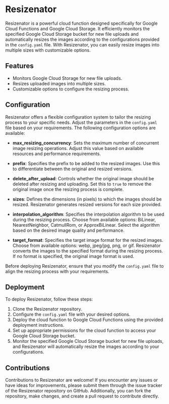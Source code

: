 # Resizenator

Resizenator is a powerful cloud function designed specifically for Google Cloud
Functions and Google Cloud Storage. It efficiently monitors the specified Google
Cloud Storage bucket for new file uploads and automatically resizes the images
according to the configurations provided in the `config.yaml` file. With
Resizenator, you can easily resize images into multiple sizes with customizable
options.

## Features

- Monitors Google Cloud Storage for new file uploads.
- Resizes uploaded images into multiple sizes.
- Customizable options to configure the resizing process.

## Configuration

Resizenator offers a flexible configuration system to tailor the resizing
process to your specific needs. Adjust the parameters in the `config.yaml` file
based on your requirements. The following configuration options are available:

- **max_resizing_concurrency**: Sets the maximum number of concurrent image
  resizing operations. Adjust this value based on available resources and
  performance requirements.

- **prefix**: Specifies the prefix to be added to the resized images. Use this
  to differentiate between the original and resized versions.

- **delete_after_upload**: Controls whether the original image should be deleted
  after resizing and uploading. Set this to `true` to remove the original image
  once the resizing process is complete.

- **sizes**: Defines the dimensions (in pixels) to which the images should be
  resized. Resizenator generates resized versions for each size provided.

- **interpolation_algorithm**: Specifies the interpolation algorithm to be used
  during the resizing process. Choose from available options: BiLinear,
  NearestNeighbor, CatmullRom, or ApproxBiLinear. Select the algorithm based on
  the desired image quality and performance.

- **target_format**: Specifies the target image format for the resized images.
  Choose from available options: webp, jpeg/jpg, png, or gif. Resizenator
  converts the images to the specified format during the resizing process. If no
  format is specified, the original image format is used.

Before deploying Resizenator, ensure that you modify the `config.yaml` file to
align the resizing process with your requirements.

## Deployment

To deploy Resizenator, follow these steps:

1. Clone the Resizenator repository.
2. Configure the `config.yaml` file with your desired options.
3. Deploy the cloud function to Google Cloud Functions using the provided
   deployment instructions.
4. Set up appropriate permissions for the cloud function to access your Google
   Cloud Storage bucket.
5. Monitor the specified Google Cloud Storage bucket for new file uploads, and
   Resizenator will automatically resize the images according to your
   configurations.

## Contributions

Contributions to Resizenator are welcome! If you encounter any issues or have
ideas for improvements, please submit them through the issue tracker of the
Resizenator repository on GitHub. Additionally, you can fork the repository,
make changes, and create a pull request to contribute directly.
